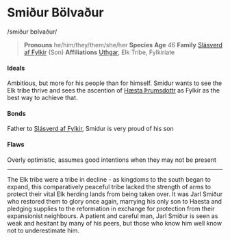 # Smiður Bölvaður
/smiður bɒlvaður/

> **Pronouns** he/him/they/them/she/her
> **Species** []()
> **Age** 46
> **Family** [Slásverd af Fylkir](Slásverd%20af%20Fylkir.md) (Son)
> **Affiliations** [Uthgar](../../Cosmology/Daemons/Apotheotes/Uthgar.md), Elk Tribe, Fylkiriate

#### Ideals
Ambitious, but more for his people than for himself. Smidur wants to see the Elk tribe thrive and sees the ascention of [Hæsta Þrumsdottr](Hæsta%20Þrumsdottr.md) as Fylkir as the best way to achieve that.

#### Bonds
Father to [Slásverd af Fylkir](Slásverd%20af%20Fylkir.md), Smidur is very proud of his son

#### Flaws
Overly optimistic, assumes good intentions when they may not be present

---

The Elk tribe were a tribe in decline - as kingdoms to the south began to expand, this comparatively peaceful tribe lacked the strength of arms to protect their vital Elk herding lands from being taken over. It was Jarl Smiður who restored them to glory once again, marrying his only son to Haesta and pledging supplies to the reformation in exchange for protection from their expansionist neighbours. A patient and careful man, Jarl Smiður is seen as weak and hesitant by many of his peers, but those who know him well know not to underestimate him.